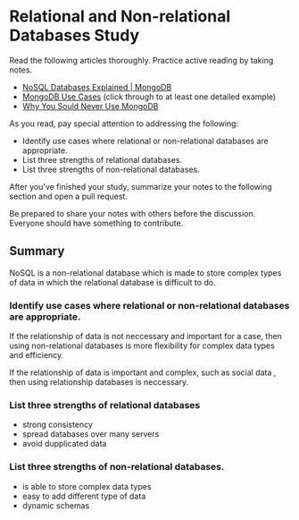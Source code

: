 # Relational and Non-relational Databases Study

Read the following articles thoroughly. Practice active reading by taking notes.

-   [NoSQL Databases Explained | MongoDB](https://www.mongodb.com/nosql-explained)
-   [MongoDB Use Cases](http://docs.mongodb.org/ecosystem/use-cases/) (click
    through to at least one detailed example)
-   [Why You Sould Never Use MongoDB](http://www.sarahmei.com/blog/2013/11/11/why-you-should-never-use-mongodb/)

As you read, pay special attention to addressing the following:

-   Identify use cases where relational or non-relational databases are
    appropriate.
-   List three strengths of relational databases.
-   List three strengths of non-relational databases.

After you've finished your study, summarize your notes to the following section
and open a pull request.

Be prepared to share your notes with others before the discussion. Everyone
should have something to contribute.

## Summary

NoSQL is a non-relational database which is made to store complex types of data
in which the relational database is difficult to do.

### Identify use cases where relational or non-relational databases are appropriate.
If the relationship of data is not neccessary and important for a case, then using
non-relational databases is more flexibility for complex data types and efficiency.

If the relationship of data is important and complex, such as social data , then using
relationship databases is neccessary.

### List three strengths of relational databases
- strong consistency
- spread databases over many servers
- avoid dupplicated data

### List three strengths of non-relational databases.
- is able to store complex data types
- easy to add different type of data
- dynamic schemas
